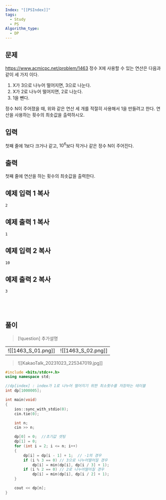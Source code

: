 ```yaml
---
Index: "[[PSIndex]]"
tags:
  - Study
  - PS
Algorithm_type:
  - DP
---
```


## 문제
https://www.acmicpc.net/problem/1463
정수 X에 사용할 수 있는 연산은 다음과 같이 세 가지 이다.

1. X가 3으로 나누어 떨어지면, 3으로 나눈다.
2. X가 2로 나누어 떨어지면, 2로 나눈다.
3. 1을 뺀다.

정수 N이 주어졌을 때, 위와 같은 연산 세 개를 적절히 사용해서 1을 만들려고 한다. 연산을 사용하는 횟수의 최솟값을 출력하시오.

## 입력

첫째 줄에 1보다 크거나 같고, $10^6$보다 작거나 같은 정수 N이 주어진다.

## 출력

첫째 줄에 연산을 하는 횟수의 최솟값을 출력한다.

## 예제 입력 1 복사

```
2
```

## 예제 출력 1 복사

```
1
```

## 예제 입력 2 복사

```
10
```

## 예제 출력 2 복사

```
3
```
   
---
## 풀이
> [!question] 추가설명
> 
|                    |                    |
| ------------------ | ------------------ |
| ![[1463_S_01.png]] | ![[1463_S_02.png]] |
> 
> ![[KakaoTalk_20231023_225347019.jpg]]


```cpp
#include <bits/stdc++.h>
using namespace std;

//dp[index] : index가 1로 나누어 떨어지기 위한 최소횟수를 저장하는 테이블
int dp[1000005];

int main(void) 
{
    ios::sync_with_stdio(0);
    cin.tie(0);

    int n;
    cin >> n;

    dp[0] = 0;  //초기값 셋팅
    dp[1] = 0;
    for (int i = 2; i <= n; i++)
    {
        dp[i] = dp[i - 1] + 1;  // -1의 경우
        if (i % 3 == 0) // 3으로 나누어떨어질 경우
            dp[i] = min(dp[i], dp[i / 3] + 1);
        if (i % 2 == 0) // 2로 나누어떨어질 경우
            dp[i] = min(dp[i], dp[i / 2] + 1);
    }

    cout << dp[n];
}
```